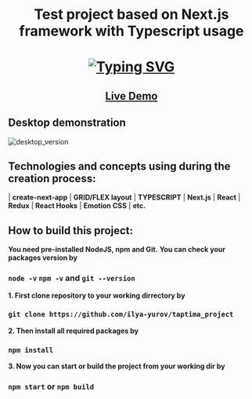<h1 align="center">Test project based on Next.js framework with Typescript usage</h1>
<h1 align="center">
  <a href="https://git.io/typing-svg"><img src="https://readme-typing-svg.herokuapp.com?font=Fira+Code&pause=1000&width=435&lines=Test+project+for+the+Taptima" alt="Typing SVG" /></a>
</h1>

<h2 align="center"><a  href="https://taptima-project.vercel.app">Live Demo</a></h2>

## Desktop demonstration
![desktop_version](https://user-images.githubusercontent.com/76982614/184892483-ea7b6c74-f5d9-4f57-ad04-029b4364bd75.gif)


## Technologies and concepts using during the creation process:
| **create-next-app** | **GRID/FLEX layout** | **TYPESCRIPT** | **Next.js** | **React** | **Redux** | **React Hooks** | **Emotion CSS** | **etc.**

## How to build this project:
**You need pre-installed NodeJS, npm and Git.**
**You can check your packages version by**
### `node -v` `npm -v` and `git --version`

**1. First clone repository to your working dirrectory by**
### `git clone https://github.com/ilya-yurov/taptima_project`

**2. Then install all required packages by**
### `npm install`
**3. Now you can start or build the project from your working dir by**
### `npm start` or `npm build`


